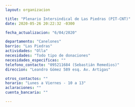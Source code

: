 ```yaml
---
layout: organizacion

title: "Plenario Intersindical de Las Piedras (PIT-CNT)"
date: 2020-05-26 20:22:32 -0300

fecha_actualizacion: "6/04/2020"

departamento: "Canelones"
barrio: "Las Piedras"
actividades: "Olla"
necesidades: "Todo tipo de donaciones"
necesidades_especificas: ""
telefono_contacto: "095211684 (Sebastián Remedios)"
direccion: "Leandro Gómez 589 esq. Av. Artigas"

otros_contactos: ""
horario: "Lunes a Viernes - 10 a 13"
aclaraciones: ""
cuenta_bancaria: ""

---
```

